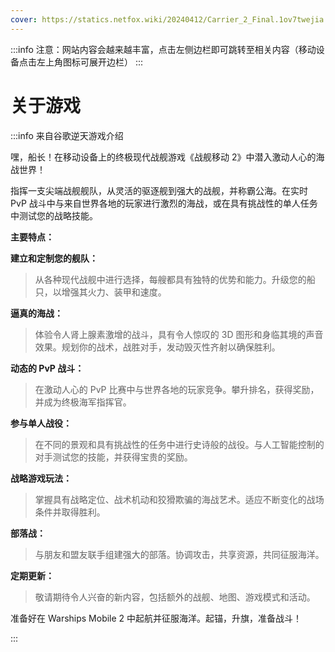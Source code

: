```yaml
---
cover: https://statics.netfox.wiki/20240412/Carrier_2_Final.1ov7twejia.webp
---
```


:::info 注意：网站内容会越来越丰富，点击左侧边栏即可跳转至相关内容（移动设备点击左上角图标可展开边栏）
:::

# 关于游戏

:::info 来自谷歌逆天游戏介绍

嘿，船长！在移动设备上的终极现代战舰游戏《战舰移动 2》中潜入激动人心的海战世界！

指挥一支尖端战舰舰队，从灵活的驱逐舰到强大的战舰，并称霸公海。在实时 PvP 战斗中与来自世界各地的玩家进行激烈的海战，或在具有挑战性的单人任务中测试您的战略技能。

**主要特点：**

**建立和定制您的舰队：**
>从各种现代战舰中进行选择，每艘都具有独特的优势和能力。升级您的船只，以增强其火力、装甲和速度。

**逼真的海战：**
>体验令人肾上腺素激增的战斗，具有令人惊叹的 3D 图形和身临其境的声音效果。规划你的战术，战胜对手，发动毁灭性齐射以确保胜利。

**动态的 PvP 战斗：**
>在激动人心的 PvP 比赛中与世界各地的玩家竞争。攀升排名，获得奖励，并成为终极海军指挥官。

**参与单人战役：**
>在不同的景观和具有挑战性的任务中进行史诗般的战役。与人工智能控制的对手测试您的技能，并获得宝贵的奖励。

**战略游戏玩法：**
>掌握具有战略定位、战术机动和狡猾欺骗的海战艺术。适应不断变化的战场条件并取得胜利。

**部落战：**
>与朋友和盟友联手组建强大的部落。协调攻击，共享资源，共同征服海洋。

**定期更新：**
>敬请期待令人兴奋的新内容，包括额外的战舰、地图、游戏模式和活动。

准备好在 Warships Mobile 2 中起航并征服海洋。起锚，升旗，准备战斗！

:::
